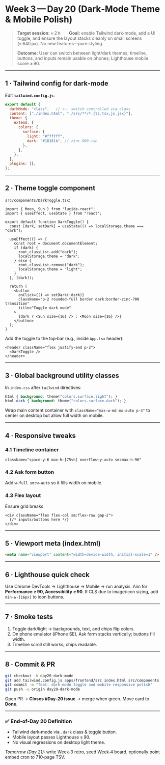 # Week 3 — Day 20 (Dark‑Mode Theme & Mobile Polish)

> **Target session:** ≈ 2 h  **Goal:** enable Tailwind dark‑mode, add a UI toggle, and ensure the layout stacks cleanly on small screens (≤ 640 px). No new features—pure styling.
>
> **Outcome:** User can switch between light/dark themes; timeline, buttons, and inputs remain usable on phones; Lighthouse mobile score ≥ 90.

---

## 1 · Tailwind config for dark‑mode

Edit **`tailwind.config.js`**:

```js
export default {
  darkMode: "class",   // <‑‑ switch controlled via class
  content: ["./index.html", "./src/**/*.{ts,tsx,js,jsx}"],
  theme: {
    extend: {
      colors: {
        surface: {
          light: "#ffffff",
          dark: "#18181b", // zinc‑900-ish
        },
      },
    },
  },
  plugins: [],
};
```

---

## 2 · Theme toggle component

`src/components/DarkToggle.tsx`:

```tsx
import { Moon, Sun } from "lucide-react";
import { useEffect, useState } from "react";

export default function DarkToggle() {
  const [dark, setDark] = useState(() => localStorage.theme === "dark");

  useEffect(() => {
    const root = document.documentElement;
    if (dark) {
      root.classList.add("dark");
      localStorage.theme = "dark";
    } else {
      root.classList.remove("dark");
      localStorage.theme = "light";
    }
  }, [dark]);

  return (
    <button
      onClick={() => setDark(!dark)}
      className="p-2 rounded-full border dark:border-zinc-700 transition"
      title="Toggle dark mode"
    >
      {dark ? <Sun size={16} /> : <Moon size={16} />}
    </button>
  );
}
```

Add the toggle to the top‑bar (e.g., inside `App.tsx` header):

```tsx
<header className="flex justify-end p-2">
  <DarkToggle />
</header>
```

---

## 3 · Global background utility classes

In `index.css` after `tailwind` directives:

```css
html { background: theme("colors.surface.light"); }
html.dark { background: theme("colors.surface.dark"); }
```

Wrap main content container with `className="max-w-md mx-auto p-4"` to center on desktop but allow full width on mobile.

---

## 4 · Responsive tweaks

### 4.1 Timeline container

`className="space-y-6 max-h-[75vh] overflow-y-auto sm:max-h-96"`

### 4.2 Ask form button

Add `w-full sm:w-auto` so it fills width on mobile.

### 4.3 Flex layout

Ensure grid breaks:

```tsx
<div className="flex flex-col sm:flex-row gap-2">
  {/* inputs/buttons here */}
</div>
```

---

## 5 · Viewport meta (index.html)

```html
<meta name="viewport" content="width=device-width, initial-scale=1" />
```

---

## 6 · Lighthouse quick check

Use Chrome DevTools → Lighthouse → Mobile → run analysis. Aim for **Performance ≥ 90, Accessibility ≥ 90**.
If CLS due to image/icon sizing, add `min-w-[16px]` to icon buttons.

---

## 7 · Smoke tests

1. Toggle dark/light → backgrounds, text, and chips flip colors.
2. On phone emulator (iPhone SE), Ask form stacks vertically; buttons fill width.
3. Timeline scroll still works; chips readable.

---

## 8 · Commit & PR

```bash
git checkout -b day20-dark-mode
git add tailwind.config.js apps/frontend/src index.html src/components
git commit -m "feat: dark‑mode toggle and mobile responsive polish"
git push -u origin day20-dark-mode
```

Open PR → **Closes #Day‑20 issue** → merge when green.
Move card to **Done**.

---

### ✅ End‑of‑Day 20 Definition

* Tailwind dark‑mode via `.dark` class & toggle button.
* Mobile layout passes Lighthouse ≥ 90.
* No visual regressions on desktop light theme.

*Tomorrow (Day 21):* write Week‑3 retro, seed Week‑4 board, optionally point embed cron to 710‑page TSV.
